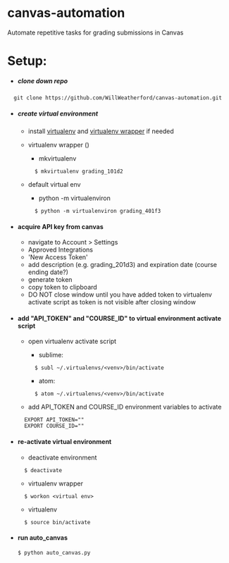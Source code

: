 # canvas-automation
Automate repetitive tasks for grading submissions in Canvas


# Setup:
- ##### clone down repo
```
  git clone https://github.com/WillWeatherford/canvas-automation.git
```


- ##### create virtual environment
    - install [virtualenv](http://docs.python-guide.org/en/latest/dev/virtualenvs/) and [virtualenv wrapper](http://docs.python-guide.org/en/latest/dev/virtualenvs/#virtualenvwrapper-ref) if needed
    - virtualenv wrapper ()
        - mkvirtualenv <venv>
        ```
          $ mkvirtualenv grading_101d2
        ```

    - default virtual env
        - python -m virtualenviron <venv>
        ```
          $ python -m virtualenviron grading_401f3
        ```


- #### acquire API key from canvas
    - navigate to Account > Settings
    - Approved Integrations
    - 'New Access Token'
    - add description (e.g. grading_201d3) and expiration date (course ending date?)
    - generate token
    - copy token to clipboard
    - DO NOT close window until you have added token to virtualenv activate script as token is not visible after closing window


- #### add "API\_TOKEN" and "COURSE\_ID" to virtual environment activate script
    - open virtualenv activate script
        - sublime:
        ```
          $ subl ~/.virtualenvs/<venv>/bin/activate
        ```
        - atom:
        ```
          $ atom ~/.virtualenvs/<venv>/bin/activate
        ```

    - add API_TOKEN and COURSE_ID environment variables to activate
    ```
      EXPORT API_TOKEN=""
      EXPORT COURSE_ID=""
    ```


- #### re-activate virtual environment
    - deactivate environment
    ```
      $ deactivate
    ```

    - virtualenv wrapper
    ```
      $ workon <virtual env>
    ```

    - virtualenv
    ```
      $ source bin/activate
    ```


- #### run auto_canvas
    ```
  $ python auto_canvas.py
    ```
